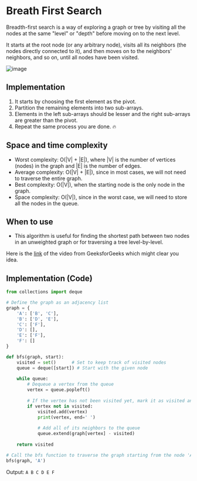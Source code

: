 # Breath First Search

Breadth-first search is a way of exploring a graph or tree by visiting all the nodes at the same "level" or "depth" before moving on to the next level.

It starts at the root node (or any arbitrary node), visits all its neighbors (the nodes directly connected to it), and then moves on to the neighbors' neighbors, and so on, until all nodes have been visited.

![image](https://user-images.githubusercontent.com/33658792/236675902-3e833b37-e93b-4596-8c18-98a35f8dfc3f.png)

## Implementation

1. It starts by choosing the first element as the pivot.
2. Partition the remaining elements into two sub-arrays. 
3. Elements in the left sub-arrays should be lesser and the right sub-arrays are greater than the pivot.
4. Repeat the same process you are done. :fire:

## Space and time complexity

* Worst complexity:  O(|V| + |E|), where |V| is the number of vertices (nodes) in the graph and |E| is the number of edges.
* Average complexity: O(|V| + |E|), since in most cases, we will not need to traverse the entire graph.
* Best complexity: O(|V|), when the starting node is the only node in the graph.
* Space complexity: O(|V|), since in the worst case, we will need to store all the nodes in the queue.

## When to use

- This algorithm is useful for finding the shortest path between two nodes in an unweighted graph or for traversing a tree level-by-level.

Here is the [link](https://www.youtube.com/watch?v=0u78hx-66Xk) of the video from GeeksforGeeks which might clear you idea.

## Implementation (Code)

```python
from collections import deque

# Define the graph as an adjacency list
graph = {
    'A': ['B', 'C'],
    'B': ['D', 'E'],
    'C': ['F'],
    'D': [],
    'E': ['F'],
    'F': []
}

def bfs(graph, start):
    visited = set()      # Set to keep track of visited nodes
    queue = deque([start]) # Start with the given node
    
    while queue:
        # Dequeue a vertex from the queue
        vertex = queue.popleft()
        
        # If the vertex has not been visited yet, mark it as visited and print it
        if vertex not in visited:
            visited.add(vertex)
            print(vertex, end=' ')
        
            # Add all of its neighbors to the queue
            queue.extend(graph[vertex] - visited)
    
    return visited

# Call the bfs function to traverse the graph starting from the node 'A'
bfs(graph, 'A')
```

Output: `A B C D E F`